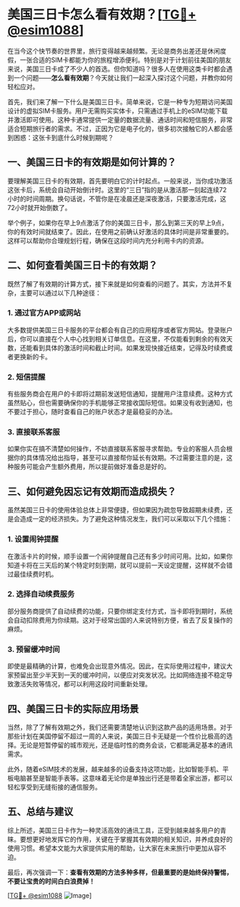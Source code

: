 # 美国三日卡怎么看有效期？[[TG💪+ @esim1088](https://t.me/s/esim1088)]

在当今这个快节奏的世界里，旅行变得越来越频繁。无论是商务出差还是休闲度假，一张合适的SIM卡都能为你的旅程增添便利。特别是对于计划前往美国的朋友来说，美国三日卡成了不少人的首选。但你知道吗？很多人在使用这类卡时都会遇到一个问题——**怎么看有效期**？今天就让我们一起深入探讨这个问题，并教你如何轻松应对。

首先，我们来了解一下什么是美国三日卡。简单来说，它是一种专为短期访问美国设计的虚拟SIM卡服务。用户无需购买实体卡，只需通过手机上的eSIM功能下载并激活即可使用。这种卡通常提供一定量的数据流量、通话时间和短信服务，非常适合短期旅行者的需求。不过，正因为它是电子化的，很多初次接触它的人都会感到困惑：这张卡到底什么时候到期呢？

## 一、美国三日卡的有效期是如何计算的？

要理解美国三日卡的有效期，首先要明白它的计时起点。一般来说，当你成功激活这张卡后，系统会自动开始倒计时。这里的“三日”指的是从激活那一刻起连续72小时的时间周期。换句话说，不管你是在凌晨还是深夜激活，只要激活完成，这72小时就开始倒数了。

举个例子，如果你在早上9点激活了你的美国三日卡，那么到第三天的早上9点，你的有效时间就结束了。因此，在使用之前确认好激活的具体时间是非常重要的。这样可以帮助你合理规划行程，确保在这段时间内充分利用卡内的资源。

## 二、如何查看美国三日卡的有效期？

既然了解了有效期的计算方式，接下来就是如何查看的问题了。其实，方法并不复杂，主要可以通过以下几种途径：

### 1. **通过官方APP或网站**
大多数提供美国三日卡服务的平台都会有自己的应用程序或者官方网站。登录账户后，你可以直接在个人中心找到相关订单信息。在这里，不仅能看到剩余的有效天数，还能看到具体的激活时间和截止时间。如果发现快接近结束，记得及时续费或者更换新的卡。

### 2. **短信提醒**
有些服务商会在用户的卡即将过期前发送短信通知，提醒用户注意续费。这种方式虽然贴心，但也需要确保你的手机能够正常接收国际短信。如果没有收到通知，也不要过于担心，随时查看自己的账户状态才是最稳妥的办法。

### 3. **直接联系客服**
如果你实在搞不清楚如何操作，不妨直接联系客服寻求帮助。专业的客服人员会根据你的具体情况给出指导，甚至可以直接帮你延长有效期。不过需要注意的是，这种服务可能会产生额外费用，所以提前做好准备总是好的。

## 三、如何避免因忘记有效期而造成损失？

虽然美国三日卡的使用体验总体上非常便捷，但如果因为疏忽导致超期未续费，还是会造成一定的经济损失。为了避免这种情况发生，我们可以采取以下几个措施：

### 1. **设置闹钟提醒**
在激活卡片的时候，顺手设置一个闹钟提醒自己还有多少时间可用。比如，如果你知道卡将在三天后的某个特定时刻到期，就可以提前一天设定提醒，这样就不会错过最佳续费时机。

### 2. **选择自动续费服务**
部分服务商提供了自动续费的功能，只要你绑定支付方式，当卡即将到期时，系统会自动扣除费用为你续期。这对于经常出国的人来说特别方便，省去了反复操作的麻烦。

### 3. **预留缓冲时间**
即使是最精确的计算，也难免会出现意外情况。因此，在实际使用过程中，建议大家预留出至少半天到一天的缓冲时间，以便应对突发状况。比如网络连接不稳定导致激活失败等情况，都可以利用这段时间重新处理。

## 四、美国三日卡的实际应用场景

当然，除了了解有效期之外，我们还需要清楚地认识到这款产品的适用场景。对于那些计划在美国停留不超过一周的人来说，美国三日卡无疑是一个性价比极高的选择。无论是短暂停留的城市观光，还是临时性的商务会谈，它都能满足基本的通讯需求。

此外，随着eSIM技术的发展，越来越多的设备支持这项功能，比如智能手机、平板电脑甚至是智能手表等。这意味着无论你是单独出行还是带着全家出游，都可以轻松享受到无缝衔接的通信服务。

## 五、总结与建议

综上所述，美国三日卡作为一种灵活高效的通讯工具，正受到越来越多用户的青睐。要想更好地发挥它的作用，关键在于掌握其有效期的相关知识，并养成良好的使用习惯。希望本文能为大家提供实用的帮助，让大家在未来旅行中更加从容不迫。

最后，再次强调一下：**查看有效期的方法多种多样，但最重要的是始终保持警惕，不要让宝贵的时间白白浪费掉！**

[[TG💪+ @esim1088](https://t.me/s/esim1088) ![Image](https://i.postimg.cc/4NQfJmqS/Snipaste-2025-05-13-00-14-12.png)]